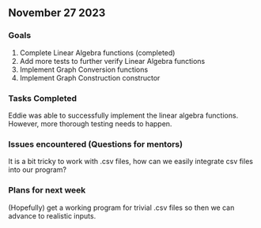 ## November 27 2023

### Goals
1. Complete Linear Algebra functions (completed)
2. Add more tests to further verify Linear Algebra functions
3. Implement Graph Conversion functions
4. Implement Graph Construction constructor

### Tasks Completed
Eddie was able to successfully implement the linear algebra functions. However, more thorough testing needs to happen.

### Issues encountered (Questions for mentors)
It is a bit tricky to work with .csv files, how can we easily integrate csv files into our program?

### Plans for next week
(Hopefully) get a working program for trivial .csv files so then we can advance to realistic inputs.